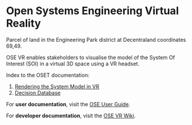 # Open Systems Engineering Virtual Reality
Parcel of land in the Engineering Park district at Decentraland coordinates 69,49.

OSE VR enables stakeholders to visualise the model of the System Of Interest (SOI) in a virtual 3D space using a VR headset.

Index to the OSET documentation:
1. [Rendering the System Model in VR](docs/renderingthesystemmodelinvr.md)
1. [Decision Database](docs/decision-database.md)

For **user documentation**, visit the [OSE User Guide](https://opense.gitbook.io/ose-user-guide/).

For **developer documentation**, visit the [OSE VR Wiki](https://github.com/lightzephyr/osevr/wiki).
